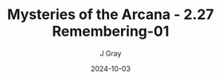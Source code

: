 ---
title: 'Mysteries of the Arcana - 2.27 Remembering-01'
alt: 'Mysteries of the Arcana'
date: '2024-10-03'
author: 'J Gray'
artist: 'Keira'
---